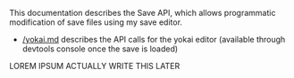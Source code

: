 This documentation describes the Save API, which allows programmatic modification of save files using my save editor.

* [/yokai.md](https://github.com/n123git/YWSaveEditor/blob/main/api-docs/yokai.md) describes the API calls for the yokai editor (available through devtools console once the save is loaded)

LOREM IPSUM ACTUALLY WRITE THIS LATER
